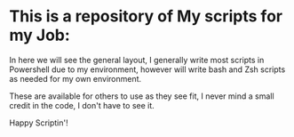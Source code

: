 # This is a repository of My scripts for my Job:

In here we will see the general layout, I generally write most scripts in Powershell due to my environment, however will write bash and Zsh scripts as needed for my own environment.

These are available for others to use as they see fit, I never mind a small credit in the code, I don't have to see it.

Happy Scriptin'!
